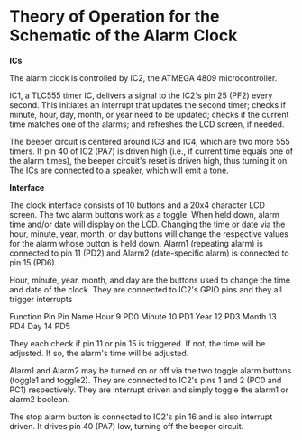 # Theory of Operation for the Schematic of the Alarm Clock

**ICs**

The alarm clock is controlled by IC2, the ATMEGA 4809 microcontroller.

IC1, a TLC555 timer IC, delivers a signal to the IC2's pin 25 (PF2) every second. This initiates an interrupt that updates the second timer; checks if minute, hour, day, month, or year need to be updated; checks if the current time matches one of the alarms; and refreshes the LCD screen, if needed.

The beeper circuit is centered around IC3 and IC4, which are two more 555 timers. If pin 40 of IC2 (PA7) is driven high (i.e., if current time equals one of the alarm times), the beeper circuit's reset is driven high, thus turning it on. The ICs are connected to a speaker, which will emit a tone.


**Interface**

The clock interface consists of 10 buttons and a 20x4 character LCD screen. The two alarm buttons work as a toggle. When held down, alarm time and/or date will display on the LCD. Changing the time or date via the hour, minute, year, month, or day buttons will change the respective values for the alarm whose button is held down. Alarm1 (repeating alarm) is connected to pin 11 (PD2) and Alarm2 (date-specific alarm) is connected to pin 15 (PD6).

Hour, minute, year, month, and day are the buttons used to change the time and date of the clock. They are connected to IC2's GPIO pins and they all trigger interrupts

Function  Pin   Pin Name
Hour      9     PD0
Minute    10    PD1
Year      12    PD3
Month     13    PD4
Day       14    PD5

They each check if pin 11 or pin 15 is triggered. If not, the time will be adjusted. If so, the alarm's time will be adjusted.

Alarm1 and Alarm2 may be turned on or off via the two toggle alarm buttons (toggle1 and toggle2). They are connected to IC2's pins 1 and 2 (PC0 and PC1) respectively. They are interrupt driven and simply toggle the alarm1 or alarm2 boolean.

The stop alarm button is connected to IC2's pin 16 and is also interrupt driven. It drives pin 40 (PA7) low, turning off the beeper circuit.
